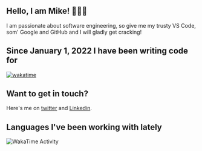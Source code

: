 ## Hello, I am Mike! 🙋🏻‍♂️

I am passionate about software engineering, so give me my trusty VS Code, som' Google and GitHub and I will gladly get cracking!

## Since January 1, 2022 I have been writing code for

[![wakatime](https://wakatime.com/badge/user/14aaa887-f33c-4964-831a-f5571f887a02.svg)](https://wakatime.com/@14aaa887-f33c-4964-831a-f5571f887a02)

## Want to get in touch?

Here's me on [twitter](https://twitter.com/mzamayias) and [Linkedin](https://linkedin.com/in/mzamayias).

## Languages I've been working with lately

<img
  src="https://github.com/mzamayias/mzamayias/blob/main/images/stat.svg"
  alt="WakaTime Activity"
/>

